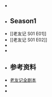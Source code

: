 -
- ## Season1
- [[老友记 S01 E01]]
- [[老友记 S01 E02]]
-
-
- ## 参考资料
- [老友记全剧本](https://www.123pan.com/s/plj7Vv-yGs23.html)
-
-